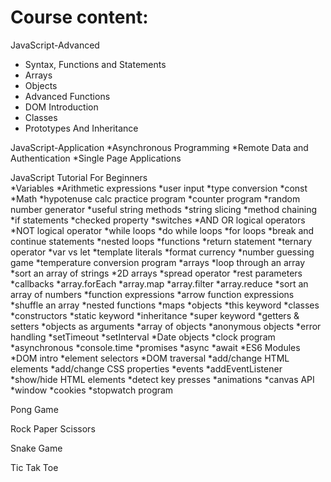 # Course content:
JavaScript-Advanced
* Syntax, Functions and Statements
* Arrays
* Objects
* Advanced Functions
* DOM Introduction
* Classes
* Prototypes And Inheritance     

JavaScript-Application
*Asynchronous Programming
*Remote Data and Authentication
*Single Page Applications

JavaScript Tutorial For Beginners   
*Variables
*Arithmetic expressions
*user input
*type conversion
*const
*Math
*hypotenuse calc practice program
*counter program
*random number generator
*useful string methods
*string slicing 
*method chaining 
*if statements
*checked property 
*switches
*AND OR logical operators
*NOT logical operator
*while loops
*do while loops
*for loops
*break and continue statements
*nested loops
*functions 
*return statement
*ternary operator
*var vs let
*template literals
*format currency
*number guessing game
*temperature conversion program 
*arrays
*loop through an array 
*sort an array of strings 
*2D arrays 
*spread operator 
*rest parameters
*callbacks
*array.forEach
*array.map
*array.filter
*array.reduce
*sort an array of numbers 
*function expressions
*arrow function expressions
*shuffle an array
*nested functions 
*maps 
*objects
*this keyword
*classes
*constructors
*static keyword
*inheritance
*super keyword
*getters & setters 
*objects as arguments
*array of objects
*anonymous objects
*error handling
*setTimeout
*setInterval
*Date objects
*clock program
*asynchronous
*console.time
*promises
*async
*await
*ES6 Modules
*DOM intro
*element selectors
*DOM traversal
*add/change HTML elements
*add/change CSS properties
*events 
*addEventListener
*show/hide HTML elements
*detect key presses
*animations 
*canvas API 
*window
*cookies
*stopwatch program

Pong Game

Rock Paper Scissors

Snake Game

Tic Tak Toe
